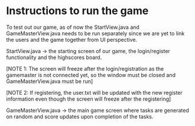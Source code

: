 # Instructions to run the game

To test out our game, as of now the StartView.java and GameMasterView.java needs to be run separately since we are yet to
link the users and the game together from UI perspective.

StartView.java -> the starting screen of our game, the login/register functionality and the highscores board. 

[NOTE 1: The screen will freeze after the login/registration as the gamemaster is not connected yet, 
so the window must be closed and GameMasterView.java must be run]

[NOTE 2: If registering, the user.txt will be updated with the new register information 
even though the screen will freeze after the registering]

GameMasterView.java -> the main game screen where tasks are generated on random and score updates upon completion of the tasks.